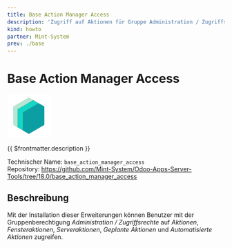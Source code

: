 ```yaml
---
title: Base Action Manager Access
description: 'Zugriff auf Aktionen für Gruppe Administration / Zugriffsrechte.'
kind: howto
partner: Mint-System
prev: ./base
---
```


# Base Action Manager Access

![icon_oms_box](attachments/icons_odoo_mint_system.png)

{{ $frontmatter.description }}

Technischer Name: `base_action_manager_access`\
Repository: <https://github.com/Mint-System/Odoo-Apps-Server-Tools/tree/18.0/base_action_manager_access>

## Beschreibung

Mit der Installation dieser Erweiterungen können Benutzer mit der Gruppenberechtigung _Administration / Zugriffsrechte_ auf _Aktionen_, _Fensteraktionen_, _Serveraktionen_, _Geplante Aktionen_ und _Automatisierte Aktionen_ zugreifen.
